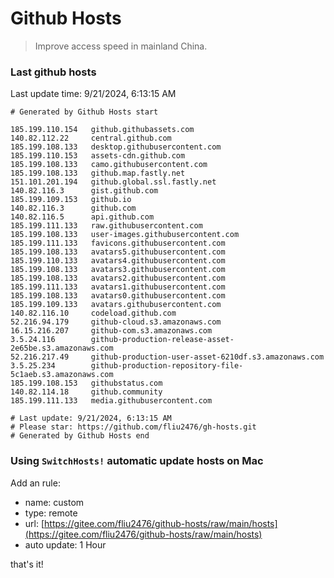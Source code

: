 # Github Hosts

> Improve access speed in mainland China.

### Last github hosts

Last update time: 9/21/2024, 6:13:15 AM

```base
# Generated by Github Hosts start 

185.199.110.154   github.githubassets.com
140.82.112.22     central.github.com
185.199.108.133   desktop.githubusercontent.com
185.199.110.153   assets-cdn.github.com
185.199.108.133   camo.githubusercontent.com
185.199.108.133   github.map.fastly.net
151.101.201.194   github.global.ssl.fastly.net
140.82.116.3      gist.github.com
185.199.109.153   github.io
140.82.116.3      github.com
140.82.116.5      api.github.com
185.199.111.133   raw.githubusercontent.com
185.199.108.133   user-images.githubusercontent.com
185.199.111.133   favicons.githubusercontent.com
185.199.108.133   avatars5.githubusercontent.com
185.199.110.133   avatars4.githubusercontent.com
185.199.108.133   avatars3.githubusercontent.com
185.199.108.133   avatars2.githubusercontent.com
185.199.111.133   avatars1.githubusercontent.com
185.199.108.133   avatars0.githubusercontent.com
185.199.109.133   avatars.githubusercontent.com
140.82.116.10     codeload.github.com
52.216.94.179     github-cloud.s3.amazonaws.com
16.15.216.207     github-com.s3.amazonaws.com
3.5.24.116        github-production-release-asset-2e65be.s3.amazonaws.com
52.216.217.49     github-production-user-asset-6210df.s3.amazonaws.com
3.5.25.234        github-production-repository-file-5c1aeb.s3.amazonaws.com
185.199.108.153   githubstatus.com
140.82.114.18     github.community
185.199.111.133   media.githubusercontent.com

# Last update: 9/21/2024, 6:13:15 AM
# Please star: https://github.com/fliu2476/gh-hosts.git
# Generated by Github Hosts end
```

### Using `SwitchHosts!` automatic update hosts on Mac
Add an rule:
- name: custom
- type: remote
- url: [https://gitee.com/fliu2476/github-hosts/raw/main/hosts](https://gitee.com/fliu2476/github-hosts/raw/main/hosts)
- auto update: 1 Hour

that's it!

